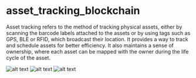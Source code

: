 # asset_tracking_blockchain
Asset tracking refers to the method of tracking physical assets, either by scanning the barcode labels attached to the assets or by using tags such as GPS, BLE or RFID, which broadcast their location. It provides a way to track and schedule assets for better efficiency. It also maintains a sense of ownership, where each asset can be mapped with the owner during the life cycle of the asset.


![alt text](https://github.com/adityasingh177/asset_tracking_blockchain/blob/master/6d868162-f72d-4e69-817d-52909c0eb0fe-Image%205-01.jpg)
![alt text](https://github.com/adityasingh177/asset_tracking_blockchain/blob/master/80d14910-49bc-4345-bec6-343e2f9472d1-Image%204-01.jpg)
![alt text](https://github.com/adityasingh177/asset_tracking_blockchain/blob/master/8dcdd9a3-175e-4a36-803a-4180f1b85851-Image%201-01.jpg)
